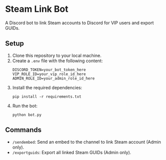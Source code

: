 # Steam Link Bot

A Discord bot to link Steam accounts to Discord for VIP users and export GUIDs.

## Setup

1. Clone this repository to your local machine.
2. Create a `.env` file with the following content:
    ```env
    DISCORD_TOKEN=your_bot_token_here
    VIP_ROLE_ID=your_vip_role_id_here
    ADMIN_ROLE_ID=your_admin_role_id_here
    ```
3. Install the required dependencies:
    ```
    pip install -r requirements.txt
    ```
4. Run the bot:
    ```
    python bot.py
    ```

## Commands

- `/sendembed`: Send an embed to the channel to link Steam account (Admin only).
- `/exportguids`: Export all linked Steam GUIDs (Admin only).
